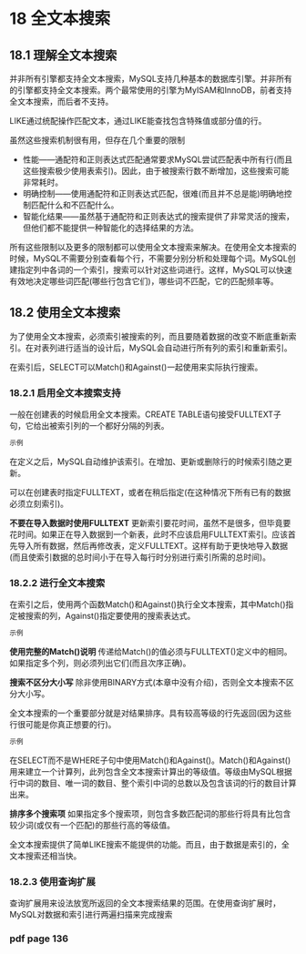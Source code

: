 # 18 全文本搜索

## 18.1 理解全文本搜索

并非所有引擎都支持全文本搜索，MySQL支持几种基本的数据库引擎。并非所有的引擎都支持全文本搜索。两个最常使用的引擎为MyISAM和InnoDB，前者支持全文本搜索，而后者不支持。

LIKE通过统配操作匹配文本，通过LIKE能查找包含特殊值或部分值的行。

虽然这些搜索机制很有用，但存在几个重要的限制
* 性能——通配符和正则表达式匹配通常要求MySQL尝试匹配表中所有行(而且这些搜索极少使用表索引)。因此，由于被搜索行数不断增加，这些搜索可能非常耗时。
* 明确控制——使用通配符和正则表达式匹配，很难(而且并不总是能)明确地控制匹配什么和不匹配什么。
* 智能化结果——虽然基于通配符和正则表达式的搜索提供了非常灵活的搜索，但他们都不能提供一种智能化的选择结果的方法。

所有这些限制以及更多的限制都可以使用全文本搜索来解决。在使用全文本搜索的时候，MySQL不需要分别查看每个行，不需要分别分析和处理每个词。MySQL创建指定列中各词的一个索引，搜索可以针对这些词进行。这样，MySQL可以快速有效地决定哪些词匹配(哪些行包含它们)，哪些词不匹配，它的匹配频率等。

## 18.2 使用全文本搜索

为了使用全文本搜索，必须索引被搜索的列，而且要随着数据的改变不断底重新索引。在对表列进行适当的设计后，MySQL会自动进行所有列的索引和重新索引。

在索引后，SELECT可以Match()和Against()一起使用来实际执行搜索。

### 18.2.1 启用全文本搜索支持

一般在创建表的时候启用全文本搜索。CREATE TABLE语句接受FULLTEXT子句，它给出被索引列的一个都好分隔的列表。

```SQL
示例
```

在定义之后，MySQL自动维护该索引。在增加、更新或删除行的时候索引随之更新。

可以在创建表时指定FULLTEXT，或者在稍后指定(在这种情况下所有已有的数据必须立刻索引)。

**不要在导入数据时使用FULLTEXT** 更新索引要花时间，虽然不是很多，但毕竟要花时间。如果正在导入数据到一个新表，此时不应该启用FULLTEXT索引。应该首先导入所有数据，然后再修改表，定义FULLTEXT。这样有助于更快地导入数据(而且使索引数据的总时间小于在导入每行时分别进行索引所需的总时间)。

### 18.2.2 进行全文本搜索

在索引之后，使用两个函数Match()和Against()执行全文本搜索，其中Match()指定被搜索的列，Against()指定要使用的搜索表达式。

```SQL
示例
```

**使用完整的Match()说明** 传递给Match()的值必须与FULLTEXT()定义中的相同。如果指定多个列，则必须列出它们(而且次序正确)。

**搜索不区分大小写** 除非使用BINARY方式(本章中没有介绍)，否则全文本搜索不区分大小写。

全文本搜索的一个重要部分就是对结果排序。具有较高等级的行先返回(因为这些行很可能是你真正想要的行)。

```SQL
示例
```

在SELECT而不是WHERE子句中使用Match()和Against()。Match()和Against()用来建立一个计算列，此列包含全文本搜索计算出的等级值。等级由MySQL根据行中词的数目、唯一词的数目、整个索引中词的总数以及包含该词的行的数目计算出来。

**排序多个搜索项** 如果指定多个搜索项，则包含多数匹配词的那些行将具有比包含较少词(或仅有一个匹配)的那些行高的等级值。

全文本搜索提供了简单LIKE搜索不能提供的功能。而且，由于数据是索引的，全文本搜索还相当快。

### 18.2.3 使用查询扩展

查询扩展用来设法放宽所返回的全文本搜索结果的范围。在使用查询扩展时，MySQL对数据和索引进行两遍扫描来完成搜索

### pdf page 136







